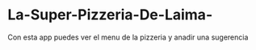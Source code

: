# La-Super-Pizzeria-De-Laima-
Con esta app puedes ver el menu de la pizzeria y anadir una sugerencia

